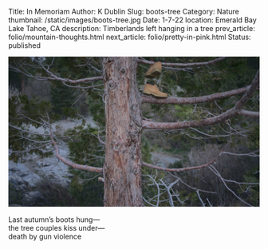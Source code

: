Title: In Memoriam
Author: K Dublin
Slug: boots-tree
Category: Nature
thumbnail: /static/images/boots-tree.jpg
Date: 1-7-22
location: Emerald Bay Lake Tahoe, CA
description: Timberlands left hanging in a tree
prev_article: folio/mountain-thoughts.html
next_article: folio/pretty-in-pink.html
Status: published

<img src="../static/images/boots-tree.jpg" alt="Timberlands left hanging in a tree" width=1000px />

<p class="poem">Last autumn’s boots hung—<br/>
the tree couples kiss under—<br/>
death by gun violence</p>
